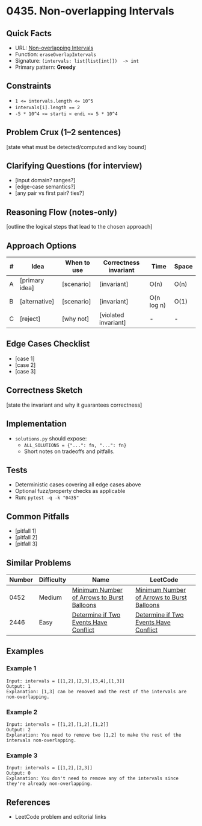 # 0435. Non-overlapping Intervals

## Quick Facts

- URL: [Non-overlapping Intervals](https://leetcode.com/problems/non-overlapping-intervals/)
- Function: `eraseOverlapIntervals`
- Signature: `(intervals: list[list[int]])  -> int`
- Primary pattern: **Greedy**

## Constraints

- `1 <= intervals.length <= 10^5`
- `intervals[i].length == 2`
- `-5 * 10^4 <= starti < endi <= 5 * 10^4`

## Problem Crux (1–2 sentences)

[state what must be detected/computed and key bound]

## Clarifying Questions (for interview)

- [input domain? ranges?]
- [edge-case semantics?]
- [any pair vs first pair? ties?]

## Reasoning Flow (notes-only)

[outline the logical steps that lead to the chosen approach]

## Approach Options

| # | Idea | When to use | Correctness invariant | Time | Space |
|---|------|-------------|-----------------------|------|-------|
| A | [primary idea] | [scenario] | [invariant] | O(n) | O(n) |
| B | [alternative] | [scenario] | [invariant] | O(n log n) | O(1) |
| C | [reject] | [why not] | [violated invariant] | - | - |

## Edge Cases Checklist

- [case 1]
- [case 2]
- [case 3]

## Correctness Sketch

[state the invariant and why it guarantees correctness]

## Implementation

- `solutions.py` should expose:
  - `ALL_SOLUTIONS = {"...": fn, "...": fn}`
  - Short notes on tradeoffs and pitfalls.

## Tests

- Deterministic cases covering all edge cases above
- Optional fuzz/property checks as applicable
- Run: `pytest -q -k "0435"`

## Common Pitfalls

- [pitfall 1]
- [pitfall 2]
- [pitfall 3]

## Similar Problems

| Number | Difficulty | Name | LeetCode |
|---|---|---|---|
| 0452 | Medium | [Minimum Number of Arrows to Burst Balloons](../0452-minimum-number-of-arrows-to-burst-balloons/readme.md) | [Minimum Number of Arrows to Burst Balloons](https://leetcode.com/problems/minimum-number-of-arrows-to-burst-balloons/) |
| 2446 | Easy | [Determine if Two Events Have Conflict](../2446-determine-if-two-events-have-conflict/readme.md) | [Determine if Two Events Have Conflict](https://leetcode.com/problems/determine-if-two-events-have-conflict/) |

## Examples

### Example 1

```text
Input: intervals = [[1,2],[2,3],[3,4],[1,3]]
Output: 1
Explanation: [1,3] can be removed and the rest of the intervals are non-overlapping.
```

### Example 2

```text
Input: intervals = [[1,2],[1,2],[1,2]]
Output: 2
Explanation: You need to remove two [1,2] to make the rest of the intervals non-overlapping.
```

### Example 3

```text
Input: intervals = [[1,2],[2,3]]
Output: 0
Explanation: You don't need to remove any of the intervals since they're already non-overlapping.
```

## References

- LeetCode problem and editorial links
